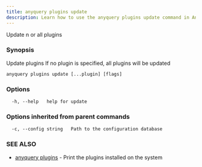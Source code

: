 ```yaml
---
title: anyquery plugins update
description: Learn how to use the anyquery plugins update command in AnyQuery.
---
```


Update n or all plugins

### Synopsis

Update plugins
If no plugin is specified, all plugins will be updated

```
anyquery plugins update [...plugin] [flags]
```

### Options

```
  -h, --help   help for update
```

### Options inherited from parent commands

```
  -c, --config string   Path to the configuration database
```

### SEE ALSO

* [anyquery plugins](../anyquery_plugins)	 - Print the plugins installed on the system
